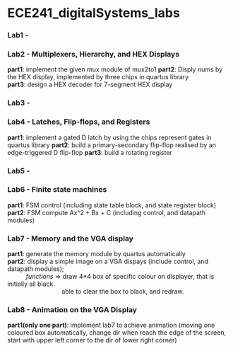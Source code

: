 # ECE241_digitalSystems_labs
### Lab1 - 

### Lab2 - Multiplexers, Hierarchy, and HEX Displays
**part1**:&nbsp;implement the given mux module of mux2to1
**part2**:&nbsp;Disply nums by the HEX display, implemented by three chips in quartus library
**part3**:&nbsp;design a HEX decoder for 7-segment HEX display

### Lab3 - 

### Lab4 - Latches, Flip-flops, and Registers
**part1**:&nbsp;implement a gated D latch by using the chips represent gates in quartus library
**part2**:&nbsp;build a primary-secondary flip-flop realised by an edge-triggered D flip-flop
**part3**:&nbsp;build a rotating register

### Lab5 - 

### Lab6 - Finite state machines  
**part1**:&nbsp;FSM control (including state table block, and state register block)  
**part2**:&nbsp;FSM compute Ax^2 + Bx + C (including control, and datapath modules)  

### Lab7 - Memory and the VGA display  
**part1**:&nbsp;generate the memory module by quartus automatically  
**part2**:&nbsp;display a simple image on a VGA dispays (include control, and datapath modules);  
&emsp;&emsp;&emsp;*functions* => draw 4*4 box of specific colour on displayer, that is initially all black.  
&emsp;&emsp;&emsp;&emsp;&emsp;&emsp;&emsp;&emsp;&ensp;&nbsp;able to clear the box to black, and redraw.  
                    
### Lab8 - Animation on the VGA Display
**part1(only one part)**:&nbsp;implement lab7 to achieve animation (moving one coloured box automatically, change dir when reach the edge of the screen, start with upper left corner to the dir of lower right corner)
